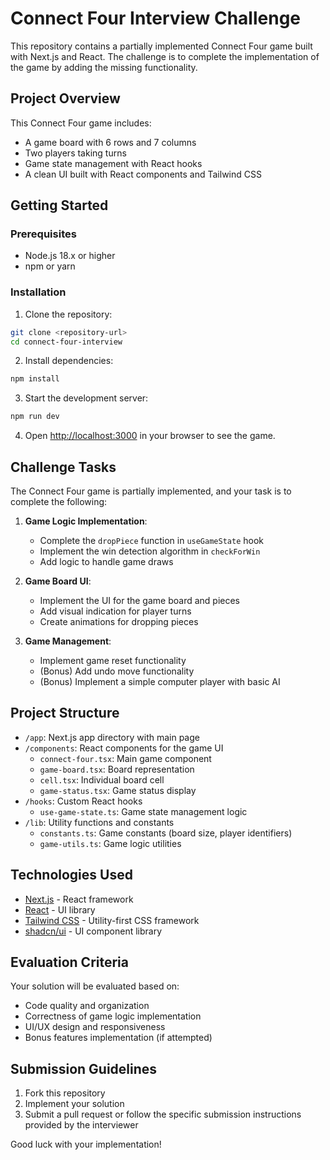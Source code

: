 # Connect Four Interview Challenge

This repository contains a partially implemented Connect Four game built with Next.js and React. The challenge is to complete the implementation of the game by adding the missing functionality.

## Project Overview

This Connect Four game includes:
- A game board with 6 rows and 7 columns
- Two players taking turns
- Game state management with React hooks
- A clean UI built with React components and Tailwind CSS

## Getting Started

### Prerequisites

- Node.js 18.x or higher
- npm or yarn

### Installation

1. Clone the repository:
```bash
git clone <repository-url>
cd connect-four-interview
```

2. Install dependencies:
```bash
npm install
```

3. Start the development server:
```bash
npm run dev
```

4. Open [http://localhost:3000](http://localhost:3000) in your browser to see the game.

## Challenge Tasks

The Connect Four game is partially implemented, and your task is to complete the following:

1. **Game Logic Implementation**:
   - Complete the `dropPiece` function in `useGameState` hook
   - Implement the win detection algorithm in `checkForWin`
   - Add logic to handle game draws

2. **Game Board UI**:
   - Implement the UI for the game board and pieces
   - Add visual indication for player turns
   - Create animations for dropping pieces

3. **Game Management**:
   - Implement game reset functionality
   - (Bonus) Add undo move functionality
   - (Bonus) Implement a simple computer player with basic AI

## Project Structure

- `/app`: Next.js app directory with main page
- `/components`: React components for the game UI
  - `connect-four.tsx`: Main game component
  - `game-board.tsx`: Board representation
  - `cell.tsx`: Individual board cell
  - `game-status.tsx`: Game status display
- `/hooks`: Custom React hooks
  - `use-game-state.ts`: Game state management logic
- `/lib`: Utility functions and constants
  - `constants.ts`: Game constants (board size, player identifiers)
  - `game-utils.ts`: Game logic utilities

## Technologies Used

- [Next.js](https://nextjs.org/) - React framework
- [React](https://reactjs.org/) - UI library
- [Tailwind CSS](https://tailwindcss.com/) - Utility-first CSS framework
- [shadcn/ui](https://ui.shadcn.com/) - UI component library

## Evaluation Criteria

Your solution will be evaluated based on:
- Code quality and organization
- Correctness of game logic implementation
- UI/UX design and responsiveness
- Bonus features implementation (if attempted)

## Submission Guidelines

1. Fork this repository
2. Implement your solution
3. Submit a pull request or follow the specific submission instructions provided by the interviewer

Good luck with your implementation!
